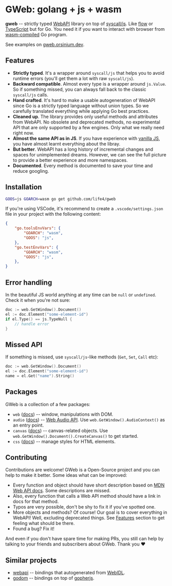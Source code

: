 # GWeb: golang + js + wasm

**gweb** -- strictly typed [WebAPI](https://en.wikipedia.org/wiki/Web_API) library on top of [syscall/js](https://golang.org/pkg/syscall/js/). Like [flow](https://github.com/facebook/flow) or [TypeScript](https://www.typescriptlang.org/) but for Go. You need it if you want to interact with browser from [wasm-compiled](https://github.com/golang/go/wiki/WebAssembly) Go program.

See examples on [gweb.orsinium.dev](https://gweb.orsinium.dev/).

## Features

+ **Strictly typed**. It's a wrapper around `syscall/js` that helps you to avoid runtime errors (you'll get them a lot with raw `syscall/js`).
+ **Backward compatible**. Almost every type is a wrapper around `js.Value`. So if something missed, you can always fall back to the classic `syscall/js` calls.
+ **Hand crafted**. It's hard to make a usable autogeneration of WebAPI since Go is a strictly typed language without union types. So we carefully translated everything while applying Go best practices.
+ **Cleaned up**. The library provides only useful methods and attributes from WebAPI. No obsolete and deprecated methods, no experimental API that are only supported by a few engines. Only what we really need right now.
+ **Almost the same API as in JS**. If you have experience with [vanilla JS](https://stackoverflow.com/a/20435744), you have almost learnt everything about the libray.
+ **But better**. WebAPI has a long history of incremental changes and spaces for unimplemented dreams. However, we can see the full picture to provide a better experience and more namespaces.
+ **Documented**. Every method is documented to save your time and reduce googling.

## Installation

```bash
GOOS=js GOARCH=wasm go get github.com/life4/gweb
```

If you're using VSCode, it's recommend to create a `.vscode/settings.json` file in your project with the following content:

```json
{
    "go.toolsEnvVars": {
        "GOARCH": "wasm",
        "GOOS": "js",
    },
    "go.testEnvVars": {
        "GOARCH": "wasm",
        "GOOS": "js",
    },
}
```

## Error handling

In the beautiful JS world anything at any time can be `null` or `undefined`. Check it when you're not sure:

```go
doc := web.GetWindow().Document()
el := doc.Element("some-element-id")
if el.Type() == js.TypeNull {
    // handle error
}
```

## Missed API

If something is missed, use `syscall/js`-like methods (`Get`, `Set`, `Call` etc):

```go
doc := web.GetWindow().Document()
el := doc.Element("some-element-id")
name = el.Get("name").String()
```

## Packages

GWeb is a collection of a few packages:

+ `web` ([docs](https://pkg.go.dev/github.com/life4/gweb/web?tab=doc)) -- window, manipulations with DOM.
+ `audio` ([docs](https://pkg.go.dev/github.com/life4/gweb/audio?tab=doc)) -- [Web Audio API](https://developer.mozilla.org/en-US/docs/Web/API/Web_Audio_API). Use `web.GetWindow().AudioContext()` as an entry point.
+ `canvas` ([docs](https://pkg.go.dev/github.com/life4/gweb/canvas?tab=doc)) -- canvas-related objects. Use `web.GetWindow().Document().CreateCanvas()` to get started.
+ `css` ([docs](https://pkg.go.dev/github.com/life4/gweb/css?tab=doc)) -- manage styles for HTML elements.

## Contributing

Contributions are welcome! GWeb is a Open-Source project and you can help to make it better. Some ideas what can be improved:

+ Every function and object should have short description based on [MDN Web API docs](https://developer.mozilla.org/en-US/docs/Web/API). Some descriptions are missed.
+ Also, every function that calls a Web API method should have a link in docs for that method.
+ Typos are very possible, don't be shy to fix it if you've spotted one.
+ More objects and methods? Of course! Our goal is to cover everything in WebAPI! Well, excluding deprecated things. See [Features](#features) section to get feeling what should be there.
+ Found a bug? Fix it!

And even if you don't have spare time for making PRs, you still can help by talking to your friends and subscribers about GWeb. Thank you :heart:

## Similar projects

+ [webapi](https://github.com/gowebapi/webapi/) -- bindings that autogenerated from [WebIDL](https://heycam.github.io/webidl/).
+ [godom](https://github.com/siongui/godom) -- bindings on top of [gopherjs](github.com/gopherjs/gopherjs/).
